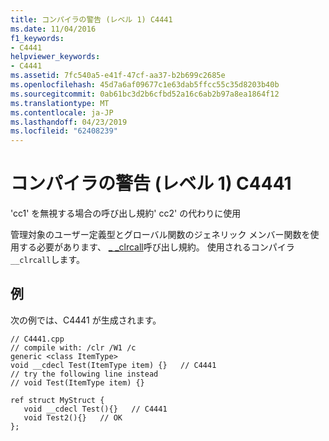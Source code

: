 ```yaml
---
title: コンパイラの警告 (レベル 1) C4441
ms.date: 11/04/2016
f1_keywords:
- C4441
helpviewer_keywords:
- C4441
ms.assetid: 7fc540a5-e41f-47cf-aa37-b2b699c2685e
ms.openlocfilehash: 45d7a6af09677c1e63dab5ffcc55c35d8203b40b
ms.sourcegitcommit: 0ab61bc3d2b6cfbd52a16c6ab2b97a8ea1864f12
ms.translationtype: MT
ms.contentlocale: ja-JP
ms.lasthandoff: 04/23/2019
ms.locfileid: "62408239"
---
```

# <a name="compiler-warning-level-1-c4441"></a>コンパイラの警告 (レベル 1) C4441

'cc1' を無視する場合の呼び出し規約' cc2' の代わりに使用

管理対象のユーザー定義型とグローバル関数のジェネリック メンバー関数を使用する必要があります、 [_ _clrcall](../../cpp/clrcall.md)呼び出し規約。  使用されるコンパイラ`__clrcall`します。

## <a name="example"></a>例

次の例では、C4441 が生成されます。

```
// C4441.cpp
// compile with: /clr /W1 /c
generic <class ItemType>
void __cdecl Test(ItemType item) {}   // C4441
// try the following line instead
// void Test(ItemType item) {}

ref struct MyStruct {
   void __cdecl Test(){}   // C4441
   void Test2(){}   // OK
};
```